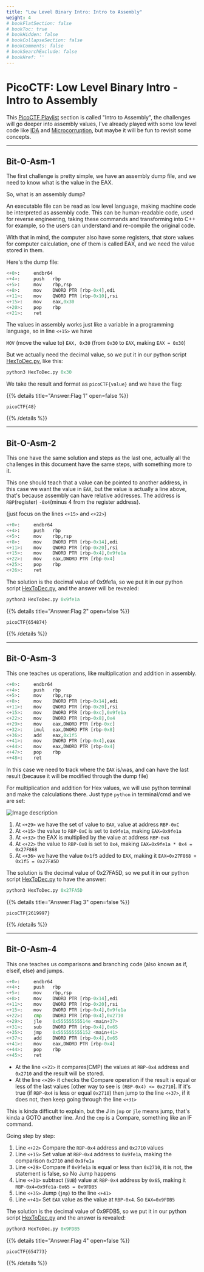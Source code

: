 ```yaml
---
title: "Low Level Binary Intro: Intro to Assembly"
weight: 4
# bookFlatSection: false
# bookToc: true
# bookHidden: false
# bookCollapseSection: false
# bookComments: false
# bookSearchExclude: false
# bookHref: ''
---
```

# PicoCTF: Low Level Binary Intro - Intro to Assembly

This [PicoCTF Playlist](https://play.picoctf.org/playlists/2) section is called "Intro to Assembly", the challenges 
will go deeper into assembly values, I've already played with some low level code like 
[IDA](https://hex-rays.com/ida-free/#download) and [Microcorruption](https://microcorruption.com/), but maybe it will 
be fun to revisit some concepts.

---

## Bit-O-Asm-1

The first challenge is pretty simple, we have an assembly dump file, and we need to know what is the value in the EAX.

So, what is an assembly dump? 

An executable file can be read as low level language, making machine code be interpreted as assembly code. This can be
human-readable code, used for reverse engineering, taking these commands and transforming into C++ for example, so the
users can understand and re-compile the original code.

With that in mind, the computer also have some registers, that store values for computer calculation, one of them is
called EAX, and we need the value stored in them.

Here's the dump file: 

```python
<+0>:     endbr64 
<+4>:     push   rbp
<+5>:     mov    rbp,rsp
<+8>:     mov    DWORD PTR [rbp-0x4],edi
<+11>:    mov    QWORD PTR [rbp-0x10],rsi
<+15>:    mov    eax,0x30
<+20>:    pop    rbp
<+21>:    ret
```

The values in assembly works just like a variable in a programming language, so in line `<+15>` we have 

`MOV` (move the value to) 
`EAX, 0x30` (from `0x30` to `EAX`, making `EAX = 0x30`)

But we actually need the decimal value, so we put it in our python script [HexToDec.py](https://github.com/Falme-SideProjects/python-hex-to-dec/blob/main/HexToDec.py), like this:

```python
python3 HexToDec.py 0x30
```

We take the result and format as `picoCTF{value}` and we have the flag:


{{% details title="Answer:Flag 1" open=false %}}
```
picoCTF{48}
```
{{% /details %}}

---

## Bit-O-Asm-2

This one have the same solution and steps as the last one, actually all the challenges in this document have the same steps, with something more to it.

This one should teach that a value can be pointed to another address, in this case we want the value in `EAX`, but the value is actually a line above, that's because assembly can have relative addresses. The address is `RBP`(register) `-0x4`(minus 4 from the register address).

(just focus on the lines `<+15>` and `<+22>`)

```python
<+0>:     endbr64 
<+4>:     push   rbp
<+5>:     mov    rbp,rsp
<+8>:     mov    DWORD PTR [rbp-0x14],edi
<+11>:    mov    QWORD PTR [rbp-0x20],rsi
<+15>:    mov    DWORD PTR [rbp-0x4],0x9fe1a
<+22>:    mov    eax,DWORD PTR [rbp-0x4]
<+25>:    pop    rbp
<+26>:    ret
```

The solution is the decimal value of 0x9fe1a, so we put it in our python script [HexToDec.py](https://github.com/Falme-SideProjects/python-hex-to-dec/blob/main/HexToDec.py), and the answer will be revealed:

```python
python3 HexToDec.py 0x9fe1a
```


{{% details title="Answer:Flag 2" open=false %}}
```
picoCTF{654874}
```
{{% /details %}}

---

## Bit-O-Asm-3

This one teaches us operations, like multiplication and addition in assembly.

```python
<+0>:     endbr64 
<+4>:     push   rbp
<+5>:     mov    rbp,rsp
<+8>:     mov    DWORD PTR [rbp-0x14],edi
<+11>:    mov    QWORD PTR [rbp-0x20],rsi
<+15>:    mov    DWORD PTR [rbp-0xc],0x9fe1a
<+22>:    mov    DWORD PTR [rbp-0x8],0x4
<+29>:    mov    eax,DWORD PTR [rbp-0xc]
<+32>:    imul   eax,DWORD PTR [rbp-0x8]
<+36>:    add    eax,0x1f5
<+41>:    mov    DWORD PTR [rbp-0x4],eax
<+44>:    mov    eax,DWORD PTR [rbp-0x4]
<+47>:    pop    rbp
<+48>:    ret
```

In this case we need to track where the `EAX` is/was, and can have the last result (because it will be modified through the dump file)

For multiplication and addition for Hex values, we will use python terminal and make the calculations there. Just type `python` in terminal/cmd and we are set:

![Image description](https://dev-to-uploads.s3.amazonaws.com/uploads/articles/9pbt8uciy3j0uzk1ipkg.png)


1. At `<+29>` we have the set of value to `EAX`, value at address `RBP-0xC`
2. At `<+15>` the value to `RBP-0xC` is set to `0x9fe1a`, making `EAX=0x9fe1a`
3. At `<+32>` the EAX is multiplied by the value at address `RBP-0x8`
4. At `<+22>` the value to `RBP-0x8` is set to `0x4`, making `EAX=0x9fe1a * 0x4 = 0x27F868`
5. At `<+36>` we have the value `0x1f5` added to `EAX`, making it `EAX=0x27F868 + 0x1f5 = 0x27FA5D`

The solution is the decimal value of 0x27FA5D, so we put it in our python script [HexToDec.py](https://github.com/Falme-SideProjects/python-hex-to-dec/blob/main/HexToDec.py) to have the answer:

```python
python3 HexToDec.py 0x27FA5D
```

{{% details title="Answer:Flag 3" open=false %}}
```
picoCTF{2619997}
```
{{% /details %}}

---

## Bit-O-Asm-4

This one teaches us comparisons and branching code (also known as if, elseif, else) and jumps.

```python
<+0>:     endbr64 
<+4>:     push   rbp
<+5>:     mov    rbp,rsp
<+8>:     mov    DWORD PTR [rbp-0x14],edi
<+11>:    mov    QWORD PTR [rbp-0x20],rsi
<+15>:    mov    DWORD PTR [rbp-0x4],0x9fe1a
<+22>:    cmp    DWORD PTR [rbp-0x4],0x2710
<+29>:    jle    0x55555555514e <main+37>
<+31>:    sub    DWORD PTR [rbp-0x4],0x65
<+35>:    jmp    0x555555555152 <main+41>
<+37>:    add    DWORD PTR [rbp-0x4],0x65
<+41>:    mov    eax,DWORD PTR [rbp-0x4]
<+44>:    pop    rbp
<+45>:    ret
```

- At the line `<+22>` it compares(CMP) the values at `RBP-0x4` address and `0x2710` and the result will be stored.
- At the line `<+29>` it checks the Compare operation if the result is equal or less of the last values [other way to see is `(RBP-0x4) <= 0x2710`]. If it's true (if `RBP-0x4` is less or equal `0x2710`) then jump to the line `<+37>`, if it does not, then keep going through the line `<+31>`

This is kinda difficult to explain, but the J in `jmp` or `jle` means jump, that's kinda a GOTO another line. And the `cmp` is a Compare, something like an IF command.

Going step by step:

1. Line `<+22>` Compare the `RBP-0x4` address and `0x2710` values
2. Line `<+15>` Set value at `RBP-0x4` address to `0x9fe1a`, making the comparison `0x2710` and `0x9fe1a`
3. Line `<+29>` Compare if `0x9fe1a` is equal or less than `0x2710`, it is not, the statement is false, so No Jump happens
4. Line `<+31>` subtract (`SUB`) value at `RBP-0x4` address by `0x65`, making it `RBP-0x4=0x9fe1a-0x65 = 0x9FDB5`
5. Line `<+35>` Jump (`jmp`) to the line `<+41>`
6. Line `<+41>` Set `EAX` value as the value at `RBP-0x4`. So `EAX=0x9FDB5`

The solution is the decimal value of 0x9FDB5, so we put it in our python script [HexToDec.py](https://github.com/Falme-SideProjects/python-hex-to-dec/blob/main/HexToDec.py) and the answer is revealed:

```python
python3 HexToDec.py 0x9FDB5
```

{{% details title="Answer:Flag 4" open=false %}}
```
picoCTF{654773}
```
{{% /details %}}
